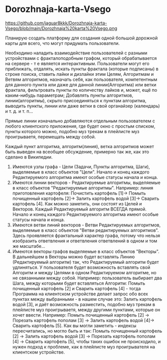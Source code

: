 # Dorozhnaja-karta-Vsego
https://github.com/jaguar8kkk/Dorozhnaja-karta-Vsego/blob/main/Dorozhnaja%20karta%20Vsego.png

Планирую создать платформу для создания одной большой дорожной карты для всего, что могут придумать пользователи.

Необходимо наладить взаимодействие пользователей с разными устройствами с фракталоподобным графом, который обрабатывается на сервере - т е является интерактивным. Пользователи могут его приближать, отдалять, искать пункты фрактала (которые подписаны) в строке поиска, ставить лайки и дизлайки этим Целям, Алгоритмам и Ветвям алгоритмов, назначать себя, как пользователя, компетентным для данного пункта или даже для данной линии(Алгоритма) или ветки фрактала, фильтровать пункты по количеству лайков и, может, ещё по каким-нибудь параметрам; Добавлять пункты алгоритмов, линии(алгоритмы), скрыто присоединяться к пунктам алгоритма, выводить пункты, линии или даже ветки в свой органайзер (календарь) и т. д. и т. п...

Прямые линии изначально добавляются отдельным пользователем с любого клиентского приложения, где будет окно с простым списком, пункты которого можно, подобно муз трекам в плейлисте муз проигрываетя, перемещать между собой.

Каждый пункт алгоритма, алгоритм(линия), ветка алгоритмов может быть выведен на всеобщее обсуждение, примерно так же, как это сделано в Википедии.

1. Имеются узлы графа - Цели (Задачи, Пункты алгоритма, Шаги), выделяемые в класс объектов "Цели". Начало и конец каждого Редактируемого алгоритма имеют особые статусы начала и конца.
2. Имеются линии векторов - Редактируемые алгоритмы, выделяемые в класс объектов "Редактируемые алгоритмы". Например: линия приготовления картофеля: Почистить картофель [1]-> Помыть почищенный картофель [2]-> Залить картофель водой [3]-> Сварить картофель [4]. Как можно заметить, они состоят из Целей и Векторов. Каждый Редактируемый алгоритм ВСЕГДА прямой. Начало и конец каждого Редактируемого алгоритма имеют особые статусы начала и конца.
3. Имеются ветви линий векторов - Ветви Редактируемых алгоритмов, выделяемые в класс объектов "Ветви редактируемых алгоритмов". Здесь проявляется фрактальный характер графа, потому что нельзя изобразить ответвления и ответвления ответвлений в одном и том же масштабе...
4. Имеются векторы графов выделяемые в класс объектов "Векторы". В дальнейшем в Векторы можно будет вставлять Линию (Редактируемый алгоритм) так, что Редактируемый алгоритм будет удлиняться. У пользователя будет возможность вставлять свой Алгоритм и между Целями в одном Редактируемом алгоритме, но не связанными между собой. Например: пользователь выбирает два Шага, между которыми будет вставляться Алгоритм: Помыть почищенный картофель [2] и Сварить картофель [4] - тогда Программа на клиентском устройстве делает запрос обо всех пунктах между выбранными - в нашем случае это: Залить картофель водой [3], и даёт возможность разместить, подобно муз трекам в плейлисте муз проигрываетя, между другими пунктами, которые он хочет ввести. Например: Помыть почищенный картофель [2] -> Порезать картофель пополам [3] -> Залить картофель водой [4]-> Сварить картофель [5]. Как вы могли заметить - индексы пересчитались, но могло быть и так: Помыть почищенный картофель [2] -> Залить картофель водой [3] -> Порезать картофель пополам [4] -> Сварить картофель [5], чтобы таких ошибок не происходило, и нужен подход к проблеме, как в плейлисте муз проигрывателя на клиентском устройстве.

